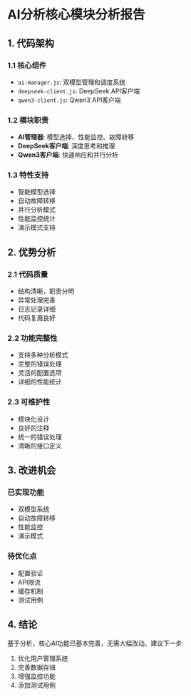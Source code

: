 # AI分析核心模块分析报告

## 1. 代码架构

### 1.1 核心组件
- `ai-manager.js`: 双模型管理和调度系统
- `deepseek-client.js`: DeepSeek API客户端
- `qwen3-client.js`: Qwen3 API客户端

### 1.2 模块职责
- **AI管理器**: 模型选择、性能监控、故障转移
- **DeepSeek客户端**: 深度思考和推理
- **Qwen3客户端**: 快速响应和并行分析

### 1.3 特性支持
- 智能模型选择
- 自动故障转移
- 并行分析模式
- 性能监控统计
- 演示模式支持

## 2. 优势分析

### 2.1 代码质量
- 结构清晰，职责分明
- 异常处理完善
- 日志记录详细
- 代码复用良好

### 2.2 功能完整性
- 支持多种分析模式
- 完整的错误处理
- 灵活的配置选项
- 详细的性能统计

### 2.3 可维护性
- 模块化设计
- 良好的注释
- 统一的错误处理
- 清晰的接口定义

## 3. 改进机会

### 已实现功能
- 双模型系统
- 自动故障转移
- 性能监控
- 演示模式

### 待优化点
- 配置验证
- API限流
- 缓存机制
- 测试用例

## 4. 结论

基于分析，核心AI功能已基本完善，无需大幅改动。建议下一步:

1. 优化用户管理系统
2. 完善数据存储
3. 增强监控功能
4. 添加测试用例